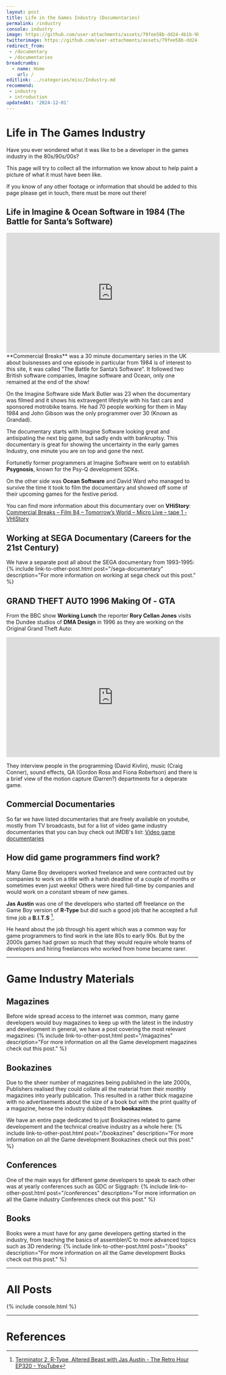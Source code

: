 ```yaml
---
layout: post
title: Life in the Games Industry (Documentaries)
permalink: /industry
console: industry
image: https://github.com/user-attachments/assets/79fee58b-dd24-4b1b-9b9e-6de863927463
twitterimage: https://github.com/user-attachments/assets/79fee58b-dd24-4b1b-9b9e-6de863927463
redirect_from:
 - /documentary
 - /documentaries
breadcrumbs:
  - name: Home
    url: /
editlink: ../categories/misc/Industry.md
recommend:
 - industry
 - introduction
updatedAt: '2024-12-01'
---
```


# Life in The Games Industry
<section class="postSection">
    <img data-image-full="https://github.com/user-attachments/assets/79fee58b-dd24-4b1b-9b9e-6de863927463" class="lazy-load wow slideInLeft postImage" />

 <div markdown="1" class="rr-post-markdown">
Have you ever wondered what it was like to be a developer in the games industry in the 80s/90s/00s? 
   
This page will try to collect all the information we know about to help paint a picture of what it must have been like.

If you know of any other footage or information that should be added to this page please get in touch, there must be more out there!
 </div>
</section> 



## Life in Imagine & Ocean Software in 1984 (The Battle for Santa’s Software)
<iframe width="560" height="315" src="https://www.youtube.com/embed/ChmQBK_EaUQ" title="YouTube video player" frameborder="0" allow="accelerometer; autoplay; clipboard-write; encrypted-media; gyroscope; picture-in-picture" allowfullscreen></iframe>
**Commercial Breaks** was a 30 minute documentary series in the UK about buisnesses and one episode in particular from 1984 is of interest to this site, it was called "The Battle for Santa’s Software". It followed two British software companies, Imagine software and Ocean, only one remained at the end of the show!

On the Imagine Software side Mark Butler was 23 when the documentary was filmed and it shows his extravegent lifestyle with his fast cars and sponsored motrobike teams. He had 70 people working for them in May 1984 and John Gibson was the only programmer over 30 (Known as Grandad).

The documentary starts with Imagine Software looking great and antisipating the next big game, but sadly ends with bankruptsy. This documentary is great for showing the uncertainty in the early games Industry, one minute you are on top and gone the next.

Fortunetly former programmers at Imagine Software went on to establish **Psygnosis**, known for the Psy-Q development SDKs.

On the other side was **Ocean Software** and David Ward who managed to survive the time it took to film the documentary and showed off some of their upcoming games for the festive period.

You can find more information about this documentary over on **VHiStory**: 
[Commercial Breaks – Film 84 – Tomorrow’s World – Micro Live – tape 1 - VHiStory](https://vhistory.wordpress.com/2022/12/10/commercial-breaks-film-84-tomorrows-world-micro-live-tape-1/)


## Working at SEGA Documentary (Careers for the 21st Century)
We have a separate post all about the SEGA documentary from 1993-1995:
{% include link-to-other-post.html post="/sega-documentary" description="For more information on working at sega check out this post." %}


## GRAND THEFT AUTO 1996 Making Of - GTA
From the BBC show **Working Lunch** the reporter **Rory Cellan Jones** visits the Dundee studios of **DMA Design** in 1996 as they are working on the Original Grand Theft Auto:
<iframe width="560" height="315" src="https://www.youtube.com/embed/7vWSi44ZTSw?si=_QcOERTiK1P1pDy3" title="YouTube video player" frameborder="0" allow="accelerometer; autoplay; clipboard-write; encrypted-media; gyroscope; picture-in-picture; web-share" referrerpolicy="strict-origin-when-cross-origin" allowfullscreen></iframe>

They interview people in the programming (David Kivlin), music (Craig Conner), sound effects, QA (Gordon Ross and  Fiona Robertson) and there is a brief view of the motion capture (Darren?) departments for a deperate game.

## Commercial Documentaries
So far we have listed documentaries that are freely available on youtube, mostly from TV broadcasts, but for a list of video game industry documentaries that you can buy check out IMDB's list:
[Video game documentaries](https://www.imdb.com/list/ls079153183/)


## How did game programmers find work?
Many Game Boy developers worked freelance and were contracted out by companies to work on a title with a harsh deadline of a couple of months or sometimes even just weeks! Others were hired full-time by companies and would work on a constant stream of new games.

**Jas Austin** was one of the developers who started off freelance on the Game Boy version of **R-Type** but did such a good job that he accepted a full time job a **B.I.T.S** [^1].

He heard about the job through his agent which was a common way for game programmers to find work in the late 80s to early 90s. But by the 2000s games had grown so much that they would require whole teams of developers and hiring freelances who worked from home became rarer.

---
# Game Industry Materials

## Magazines
Before wide spread access to the internet was common, many game developers would buy magazines to keep up with the latest in the industry and development in general, we have a post covering the most relevant magazines:
{% include link-to-other-post.html post="/magazines" description="For more information on all the Game development magazines check out this post." %}

## Bookazines
Due to the sheer number of magazines being published in the late 2000s, Publishers realised they could collate all the material from their monthly magazines into yearly publication.
This resulted in a rather thick magazine with no advertisements about the size of a book but with the print quality of a magazine, hense the industry dubbed them **bookazines**.

We have an entire page dedicated to just Bookazines related to game developement and the technical creative industry as a whole here:
{% include link-to-other-post.html post="/bookazines" description="For more information on all the Game development Bookazines check out this post." %}

## Conferences
One of the main ways for different game developers to speak to each other was at yearly conferences such as GDC or Siggraph:
{% include link-to-other-post.html post="/conferences" description="For more information on all the Game industry Conferences check out this post." %}

## Books
Books were a must have for any game developers getting started in the industry, from teaching the basics of assembler/C to more advanced topics such as 3D rendering:
{% include link-to-other-post.html post="/books" description="For more information on all the Game development Books check out this post." %}


---
# All Posts

<div>
{% include console.html %}
</div>


---
# References
[^1]: [Terminator 2, R-Type, Altered Beast with Jas Austin - The Retro Hour EP320 - YouTube](https://www.youtube.com/watch?v=5ilnsca4jYc)
